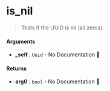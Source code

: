 # is\_nil

>  Tests if the UUID is nil (all zeros).

#### Arguments

- **\_self** : `Uuid` \- No Documentation 🚧

#### Returns

- **arg0** : `bool` \- No Documentation 🚧